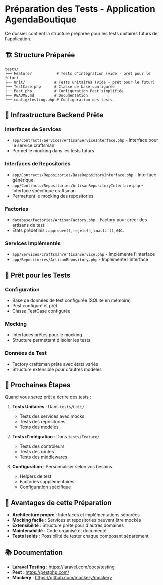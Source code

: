# Préparation des Tests - Application AgendaBoutique

Ce dossier contient la structure préparée pour les tests unitaires futurs de l'application.

## 🏗️ Structure Préparée

```
tests/
├── Feature/           # Tests d'intégration (vide - prêt pour le futur)
├── Unit/             # Tests unitaires (vide - prêt pour le futur)
├── TestCase.php      # Classe de base configurée
├── Pest.php          # Configuration Pest simplifiée
├── README.md         # Documentation
└── config/testing.php # Configuration des tests
```

## 🔧 Infrastructure Backend Prête

### Interfaces de Services
- `app/Contracts/Services/ArtisanServiceInterface.php` - Interface pour le service craftsman
- Permet le mocking dans les tests futurs

### Interfaces de Repositories
- `app/Contracts/Repositories/BaseRepositoryInterface.php` - Interface générique
- `app/Contracts/Repositories/ArtisanRepositoryInterface.php` - Interface spécifique craftsman
- Permettent le mocking des repositories

### Factories
- `database/factories/ArtisanFactory.php` - Factory pour créer des artisans de test
- États prédéfinis : `approuve()`, `rejete()`, `inactif()`, etc.

### Services Implémentés
- `app/Services/craftsman/ArtisanService.php` - Implémente l'interface
- `app/Repositories/ArtisanRepository.php` - Implémente l'interface

## 🚀 Prêt pour les Tests

### Configuration
- Base de données de test configurée (SQLite en mémoire)
- Pest configuré et prêt
- Classe TestCase configurée

### Mocking
- Interfaces prêtes pour le mocking
- Structure permettant d'isoler les tests

### Données de Test
- Factory craftsman prête avec états variés
- Structure extensible pour d'autres modèles

## 📝 Prochaines Étapes

Quand vous serez prêt à écrire des tests :

1. **Tests Unitaires** : Dans `tests/Unit/`
   - Tests des services avec mocks
   - Tests des repositories
   - Tests des modèles

2. **Tests d'Intégration** : Dans `tests/Feature/`
   - Tests des contrôleurs
   - Tests des routes
   - Tests des middlewares

3. **Configuration** : Personnaliser selon vos besoins
   - Helpers de test
   - Factories supplémentaires
   - Configuration spécifique

## 🎯 Avantages de cette Préparation

- **Architecture propre** : Interfaces et implémentations séparées
- **Mocking facile** : Services et repositories peuvent être mockés
- **Extensibilité** : Structure prête pour d'autres domaines
- **Maintenabilité** : Code organisé et documenté
- **Tests isolés** : Possibilité de tester chaque composant séparément

## 📚 Documentation

- **Laravel Testing** : https://laravel.com/docs/testing
- **Pest** : https://pestphp.com/
- **Mockery** : https://github.com/mockery/mockery
